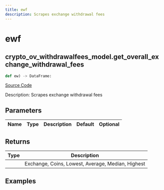 ```yaml
---
title: ewf
description: Scrapes exchange withdrawal fees
---
```

# ewf

## crypto_ov_withdrawalfees_model.get_overall_exchange_withdrawal_fees

```python
def ew) -> DataFrame:
```
[Source Code](https://github.com/OpenBB-finance/OpenBBTerminal/tree/main/openbb_terminal/cryptocurrency/overview/withdrawalfees_model.py#L180)

Description: Scrapes exchange withdrawal fees

## Parameters

| Name | Type | Description | Default | Optional |
| ---- | ---- | ----------- | ------- | -------- |

## Returns

| Type | Description |
| ---- | ----------- |
|  | Exchange, Coins, Lowest, Average, Median, Highest |

## Examples

